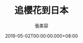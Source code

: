 ---
issue: 324
title: 追櫻花到日本
author: 張美容
language: 海陸
date: 2019-05-02T00:00:00.000+08:00
topic: 景點
difficulty: 2
wikidata: Q98096211
wikidata_link: https://www.wikidata.org/wiki/Q98096211
author_wikidata_link: https://www.wikidata.org/wiki/undefined
author_wikidata: Q98096319
---